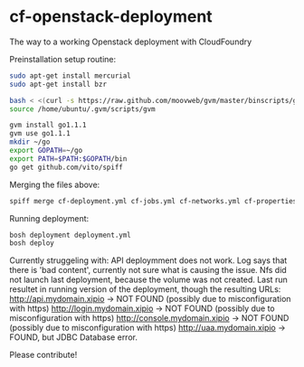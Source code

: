 cf-openstack-deployment
=======================

The way to a working Openstack deployment with CloudFoundry

Preinstallation setup routine:
````bash
sudo apt-get install mercurial
sudo apt-get install bzr

bash < <(curl -s https://raw.github.com/moovweb/gvm/master/binscripts/gvm-installer)
source /home/ubuntu/.gvm/scripts/gvm

gvm install go1.1.1
gvm use go1.1.1
mkdir ~/go
export GOPATH=~/go
export PATH=$PATH:$GOPATH/bin
go get github.com/vito/spiff
````

Merging the files above:
````bash
spiff merge cf-deployment.yml cf-jobs.yml cf-networks.yml cf-properties.yml cf-settings.yml > deployment.yml 
````

Running deployment:
````bash
bosh deployment deployment.yml
bosh deploy
````

Currently struggeling with:
API deploymment does not work. Log says that there is 'bad content', currently not sure what is causing the issue. Nfs did not launch last deployment, because the volume was not created. 
Last run resultet in running version of the deployment, though the resulting URLs:
http://api.mydomain.xipio -> NOT FOUND (possibly due to misconfiguration with https)
http://login.mydomain.xipio -> NOT FOUND (possibly due to misconfiguration with https)
http://console.mydomain.xipio -> NOT FOUND (possibly due to misconfiguration with https)
http://uaa.mydomain.xipio -> FOUND, but JDBC Database error.

Please contribute!




